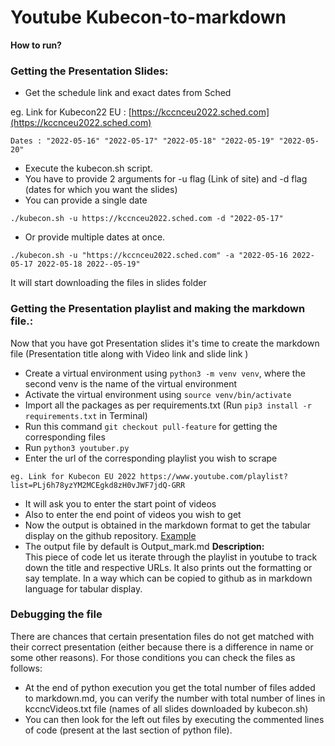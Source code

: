 # Youtube Kubecon-to-markdown  

**How to run?**  
### Getting the Presentation Slides:

- Get the schedule link and exact dates from Sched

eg. Link for Kubecon22 EU : [https://kccnceu2022.sched.com](https://kccnceu2022.sched.com)

    Dates : "2022-05-16" "2022-05-17" "2022-05-18" "2022-05-19" "2022-05-20"

- Execute the kubecon.sh script.
- You have to provide 2 arguments for -u flag (Link of site) 
and -d flag (dates for which you want the slides)
- You can provide a single date
```
./kubecon.sh -u https://kccnceu2022.sched.com -d "2022-05-17" 
```
- Or provide multiple dates at once.
```
./kubecon.sh -u "https://kccnceu2022.sched.com" -a "2022-05-16 2022-05-17 2022-05-18 2022--05-19"
```
It will start downloading the files in slides folder

### Getting the Presentation playlist and making the markdown file.:

Now that you have got Presentation slides it's time to create the markdown file (Presentation title along with Video link and slide link )

- Create a virtual environment using `python3 -m venv venv`, where the second venv is the name of the virtual environment
- Activate the virtual environment using `source venv/bin/activate`
- Import all the packages as per requirements.txt (Run `pip3 install -r requirements.txt` in Terminal)
- Run this command `git checkout pull-feature` for getting the corresponding files
- Run `python3 youtuber.py`
- Enter the url of the corresponding playlist you wish to scrape
```
eg. Link for Kubecon EU 2022 https://www.youtube.com/playlist?list=PLj6h78yzYM2MCEgkd8zH0vJWF7jdQ-GRR
```
- It will ask you to enter the start point of videos 
- Also to enter the end point of videos you wish to get
- Now the output is obtained in the markdown format to get the tabular display on the github repository. [Example](https://github.com/cloudyuga/kubecon19-china)  
- The output file by default is Output_mark.md
**Description:**  
This piece of code let us iterate through the playlist in youtube to track down the title and respective URLs.
It also prints out the formatting or say template.
In a way which can be copied to github as in markdown language for tabular display.  

### Debugging the file

There are chances that certain presentation files do not get matched with their correct presentation (either because there is a difference in name or some other reasons).
For those conditions you can check the files as follows:
- At the end of python execution you get the total number of files added to markdown.md, you can verify the number with total number of lines in kccncVideos.txt file (names of all slides downloaded by kubecon.sh)
- You can then look for the left out files by executing the commented lines of code (present at the last section of python file).
